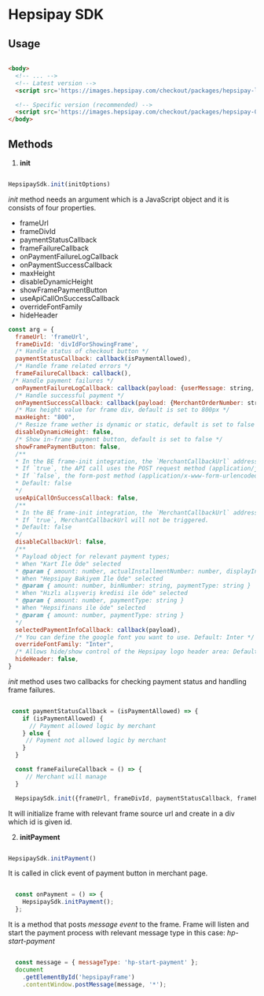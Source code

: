 # Hepsipay SDK

## Usage

```html

<body>
  <!-- ... -->
  <!-- Latest version -->
  <script src='https://images.hepsipay.com/checkout/packages/hepsipay-latest.min.js'></script>

  <!-- Specific version (recommended) -->
  <script src='https://images.hepsipay.com/checkout/packages/hepsipay-0.4.0.min.js'></script>
</body>

```

## Methods

1. **init**


```js

HepsipaySdk.init(initOptions)

```

*init* method needs an argument which is a JavaScript object and it is consists of four properties.

- frameUrl
- frameDivId
- paymentStatusCallback
- frameFailureCallback
- onPaymentFailureLogCallback
- onPaymentSuccessCallback
- maxHeight
- disableDynamicHeight
- showFramePaymentButton
- useApiCallOnSuccessCallback
- overrideFontFamily
- hideHeader

```js
const arg = {
  frameUrl: 'frameUrl',
  frameDivId: 'divIdForShowingFrame',
  /* Handle status of checkout button */
  paymentStatusCallback: callback(isPaymentAllowed),
  /* Handle frame related errors */
  frameFailureCallback: callback(),
 /* Handle payment failures */
  onPaymentFailureLogCallback: callback(payload: {userMessage: string, userMessageTitle: string, message: string, messageCode: string, isBankError: boolean}),
  /* Handle successful payment */
  onPaymentSuccessCallback: callback(payload: {MerchantOrderNumber: string, merchantCallBackUrl: string, token: string}),
  /* Max height value for frame div, default is set to 800px */
  maxHeight: "800",
  /* Resize frame wether is dynamic or static, default is set to false */
  disableDynamicHeight: false,
  /* Show in-frame payment button, default is set to false */
  showFramePaymentButton: false,
  /**
  * In the BE frame-init integration, the `MerchantCallbackUrl` address defined;
  * If `true`, the API call uses the POST request method (application/json).
  * If `false`, the form-post method (application/x-www-form-urlencoded) is used.
  * Default: false
  */
  useApiCallOnSuccessCallback: false,
  /**
  * In the BE frame-init integration, the `MerchantCallbackUrl` address defined;
  * If `true`, MerchantCallbackUrl will not be triggered.
  * Default: false
  */
  disableCallbackUrl: false,
  /**
  * Payload object for relevant payment types;
  * When "Kart İle Öde" selected
  * @param { amount: number, actualInstallmentNumber: number, displayInstallmentNumber: number, binNumber: string, paymentType: string }
  * When "Hepsipay Bakiyem İle Öde" selected
  * @param { amount: number, binNumber: string, paymentType: string }
  * When "Hızlı alışveriş kredisi ile öde" selected
  * @param { amount: number, paymentType: string }
  * When "Hepsifinans ile öde" selected
  * @param { amount: number, paymentType: string }
  */
  selectedPaymentInfoCallback: callback(payload),
  /* You can define the google font you want to use. Default: Inter */
  overrideFontFamily: "Inter",
  /* Allows hide/show control of the Hepsipay logo header area: Default: false */
  hideHeader: false,
}
```

*init* method uses two callbacks for checking payment status and handling frame failures.

```js

 const paymentStatusCallback = (isPaymentAllowed) => {
    if (isPaymentAllowed) {
      // Payment allowed logic by merchant
    } else {
     // Payment not allowed logic by merchant
    }
  }

  const frameFailureCallback = () => {
     // Merchant will manage
  }

  HepsipaySdk.init({frameUrl, frameDivId, paymentStatusCallback, frameFailureCallback})

```


It will initialize frame with relevant frame source url and create in a div which id is given id.

2. **initPayment**


```js

HepsipaySdk.initPayment()

```

It is called in click event of payment button in merchant page.

```js

  const onPayment = () => {
    HepsipaySdk.initPayment();
  };

```

It is a method that posts *message event* to the frame. Frame will listen and start the payment process with relevant message type in this case: *hp-start-payment*


```js

  const message = { messageType: 'hp-start-payment' };
  document
    .getElementById('hepsipayFrame')
    .contentWindow.postMessage(message, '*');

```
